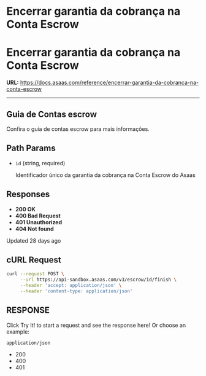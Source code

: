# Encerrar garantia da cobrança na Conta Escrow

# Encerrar garantia da cobrança na Conta Escrow

**URL:** https://docs.asaas.com/reference/encerrar-garantia-da-cobranca-na-conta-escrow

---

## Guia de Contas escrow

Confira o guia de contas escrow para mais informações.

## Path Params

*   `id` (string, required)

    Identificador único da garantia da cobrança na Conta Escrow do Asaas

## Responses

*   **200 OK**
*   **400 Bad Request**
*   **401 Unauthorized**
*   **404 Not found**

Updated 28 days ago

## cURL Request

```bash
curl --request POST \
     --url https://api-sandbox.asaas.com/v3/escrow/id/finish \
     --header 'accept: application/json' \
     --header 'content-type: application/json'
```

## RESPONSE

Click Try It! to start a request and see the response here! Or choose an example:

`application/json`

*   200
*   400
*   401